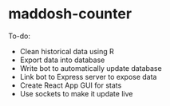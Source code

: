 # maddosh-counter

To-do:

- Clean historical data using R
- Export data into database
- Write bot to automatically update database
- Link bot to Express server to expose data
- Create React App GUI for stats
- Use sockets to make it update live